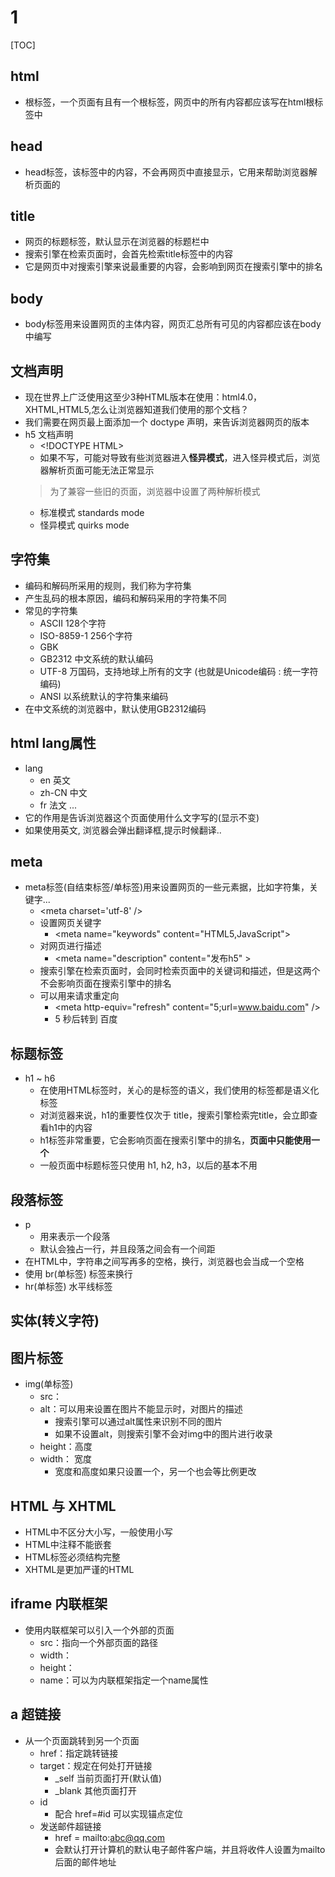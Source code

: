 # 1
[TOC]
## html
- 根标签，一个页面有且有一个根标签，网页中的所有内容都应该写在html根标签中

## head
- head标签，该标签中的内容，不会再网页中直接显示，它用来帮助浏览器解析页面的

## title
- 网页的标题标签，默认显示在浏览器的标题栏中
- 搜索引擎在检索页面时，会首先检索title标签中的内容
- 它是网页中对搜索引擎来说最重要的内容，会影响到网页在搜索引擎中的排名

## body
- body标签用来设置网页的主体内容，网页汇总所有可见的内容都应该在body中编写

## 文档声明
- 现在世界上广泛使用这至少3种HTML版本在使用：html4.0，XHTML,HTML5,怎么让浏览器知道我们使用的那个文档？
- 我们需要在网页最上面添加一个 doctype 声明，来告诉浏览器网页的版本
- h5 文档声明
    + &lt;!DOCTYPE HTML>
    + 如果不写，可能对导致有些浏览器进入**怪异模式**，进入怪异模式后，浏览器解析页面可能无法正常显示
    > 为了兼容一些旧的页面，浏览器中设置了两种解析模式
    + 标准模式 standards mode
    + 怪异模式 quirks mode

## 字符集
- 编码和解码所采用的规则，我们称为字符集
- 产生乱码的根本原因，编码和解码采用的字符集不同
- 常见的字符集
    + ASCII 128个字符
    + ISO-8859-1 256个字符
    + GBK 
    + GB2312 中文系统的默认编码
    + UTF-8 万国码，支持地球上所有的文字 (也就是Unicode编码 : 统一字符编码)
    + ANSI 以系统默认的字符集来编码
- 在中文系统的浏览器中，默认使用GB2312编码

## html lang属性
+ lang
    + en 英文
    + zh-CN 中文
    + fr 法文
    ...
+ 它的作用是告诉浏览器这个页面使用什么文字写的(显示不变)
+ 如果使用英文, 浏览器会弹出翻译框,提示时候翻译..

## meta
- meta标签(自结束标签/单标签)用来设置网页的一些元素据，比如字符集，关键字...
    + &lt;meta charset='utf-8' />
    + 设置网页关键字
        + &lt;meta name="keywords" content="HTML5,JavaScript">
    + 对网页进行描述
        + &lt;meta name="description" content="发布h5" >
    + 搜索引擎在检索页面时，会同时检索页面中的关键词和描述，但是这两个不会影响页面在搜索引擎中的排名
    + 可以用来请求重定向
        + &lt;meta http-equiv="refresh" content="5;url=www.baidu.com" />
        + 5 秒后转到 百度
    
## 标题标签
- h1 ~ h6
    + 在使用HTML标签时，关心的是标签的语义，我们使用的标签都是语义化标签
    + 对浏览器来说，h1的重要性仅次于 title，搜索引擎检索完title，会立即查看h1中的内容
    + h1标签非常重要，它会影响页面在搜索引擎中的排名，**页面中只能使用一个**
    + 一般页面中标题标签只使用 h1, h2, h3，以后的基本不用
## 段落标签
- p
    + 用来表示一个段落
    + 默认会独占一行，并且段落之间会有一个间距
- 在HTML中，字符串之间写再多的空格，换行，浏览器也会当成一个空格
- 使用 br(单标签) 标签来换行
- hr(单标签) 水平线标签
## 实体(转义字符)


## 图片标签
- img(单标签)
    + src：
    + alt：可以用来设置在图片不能显示时，对图片的描述
        + 搜索引擎可以通过alt属性来识别不同的图片
        + 如果不设置alt，则搜索引擎不会对img中的图片进行收录
    + height：高度
    + width： 宽度  
        + 宽度和高度如果只设置一个，另一个也会等比例更改
## HTML 与 XHTML
- HTML中不区分大小写，一般使用小写
- HTML中注释不能嵌套
- HTML标签必须结构完整
- XHTML是更加严谨的HTML

## iframe 内联框架
- 使用内联框架可以引入一个外部的页面
    + src：指向一个外部页面的路径
    + width：
    + height：
    + name：可以为内联框架指定一个name属性

## a 超链接
- 从一个页面跳转到另一个页面
    + href：指定跳转链接
    + target：规定在何处打开链接
        + _self 当前页面打开(默认值)
        + _blank 其他页面打开
    + id
        + 配合 href=#id 可以实现锚点定位
    + 发送邮件超链接
        + href = mailto:abc@qq.com
        + 会默认打开计算机的默认电子邮件客户端，并且将收件人设置为mailto后面的邮件地址
    